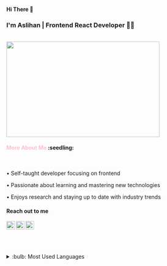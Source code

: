 
 <h4> Hi There 👋 </h3>

<h3> I'm Aslihan | Frontend React Developer 👩‍💻 </h3><br/>
<img src="https://media.giphy.com/media/LMcB8XospGZO8UQq87/giphy.gif" width="400px" height="250px"/>

<h4> <font color="pink">More About Me </font>  :seedling: </h4> <br/>

• Self-taught developer focusing on frontend <br/>

• Passionate about learning and mastering new technologies <br/>

• Enjoys research and staying up to date with industry trends <br/>

<h4> Reach out to me </h4>

<a href="https://www.linkedin.com/in/asl%C4%B1han-alp-07b009227/">
 <img  width="22" src="https://cdn.simpleicons.org/linkedin/[COLOR]"  align="left"/>
</a>

<a href="https://twitter.com/AslhanAlpS">
  <img width="22" src="https://cdn.simpleicons.org/twitter/[COLOR]"  />
</a>

<a href="mailto:aslhanalp@gmail.com">
<img  width="22" src="https://cdn.simpleicons.org/gmail/[COLOR]" align="left" />
</a>

<br /><br />

<details>
<summary>:bulb: Most Used Languages</summary>
<img src="https://github-readme-stats.vercel.app/api/top-langs/?username=AslihanAlp&layout=compact"/>
</details>